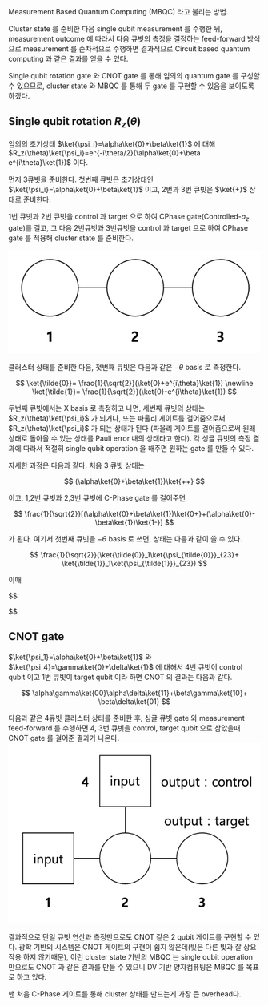 Measurement Based Quantum Computing (MBQC) 라고 불리는 방법. 

Cluster state 를 준비한 다음 single qubit measurement 를 수행한 뒤, measurement outcome 에 따라서 다음 큐빗의 측정을 결정하는 feed-forward 방식으로 measurement 를 순차적으로 수행하면 결과적으로 Circuit based quantum computing 과 같은 결과를 얻을 수 있다.

Single qubit rotation gate 와 CNOT gate 를 통해 임의의 quantum gate 를 구성할 수 있으므로, cluster state 와 MBQC 를 통해 두 gate 를 구현할 수 있음을 보이도록 하겠다.

## Single qubit rotation $R_{z}(\theta)$

임의의 초기상태 $\ket{\psi_i}=\alpha\ket{0}+\beta\ket{1}$ 에 대해 $R_z(\theta)\ket{\psi_i}=e^{-i\theta/2}(\alpha\ket{0}+\beta e^{i\theta}\ket{1})$ 이다. 

먼저 3큐빗을 준비한다. 첫번째 큐빗은 초기상태인 $\ket{\psi_i}=\alpha\ket{0}+\beta\ket{1}$ 이고, 2번과 3번 큐빗은 $\ket{+}$ 상태로 준비한다. 

1번 큐빗과 2번 큐빗을 control 과 target 으로 하여 CPhase gate(Controlled-$\sigma_z$ gate)를 걸고, 그 다음 2번큐빗과 3번큐빗을 control 과 target 으로 하여 CPhase gate 를 적용해 cluster state 를 준비한다.

![/img/3qubitCluster.png](./img/3qubitCluster.png)

클러스터 상태를 준비한 다음, 첫번째 큐빗은 다음과 같은  $-\theta$ basis 로 측정한다.

$$
\ket{\tilde{0}}= \frac{1}{\sqrt{2}}(\ket{0}+e^{i\theta}\ket{1}) \newline
\ket{\tilde{1}}= \frac{1}{\sqrt{2}}(\ket{0}-e^{i\theta}\ket{1})
$$

두번째 큐빗에서는 X basis 로 측정하고 나면, 세번째 큐빗의 상태는 $R_z(\theta)\ket{\psi_i}$ 가 되거나, 또는 파울리 게이트를 걸어줌으로써 $R_z(\theta)\ket{\psi_i}$ 가 되는 상태가 된다 (파울리 게이트를 걸어줌으로써 원래 상태로 돌아올 수 있는 상태를 Pauli error 내의 상태라고 한다). 각 싱글 큐빗의 측정 결과에 따라서 적절히 single qubit operation 을 해주면 원하는 gate 를 만들 수 있다.

자세한 과정은 다음과 같다. 처음 3 큐빗 상태는 

$$
(\alpha\ket{0}+\beta\ket{1})\ket{++}
$$

이고, 1,2번 큐빗과 2,3번 큐빗에 C-Phase gate 를 걸어주면 

$$
\frac{1}{\sqrt{2}}[(\alpha\ket{0}+\beta\ket{1})\ket{0+}+(\alpha\ket{0}-\beta\ket{1})\ket{1-}]
$$

가 된다. 여기서 첫번째 큐빗을 $-\theta$ basis 로 쓰면, 상태는 다음과 같이 쓸 수 있다.

$$
\frac{1}{\sqrt{2}}(\ket{\tilde{0}}_1\ket{\psi_{\tilde{0}}}_{23}+ \ket{\tilde{1}}_1\ket{\psi_{\tilde{1}}}_{23}) 
$$

이때

$$

$$


## CNOT gate

$\ket{\psi_1}=\alpha\ket{0}+\beta\ket{1}$ 와 $\ket{\psi_4}=\gamma\ket{0}+\delta\ket{1}$ 에 대해서 4번 큐빗이 control qubit 이고 1번 큐빗이 target qubit 이라 하면 CNOT 의 결과는 다음과 같다.

$$
\alpha\gamma\ket{00}\alpha\delta\ket{11}+\beta\gamma\ket{10}+ \beta\delta\ket{01}
$$

다음과 같은 4큐빗 클러스터 상태를 준비한 후, 싱글 큐빗 gate 와 measurement feed-forward 를 수행하면 4, 3번 큐빗을 control, target qubit 으로 삼았을때 CNOT gate 를 걸어준 결과가 나온다.
![CNOT.png](./img/CNOT.png)


결과적으로 단일 큐빗 연산과 측정만으로도 CNOT 같은 2 qubit 게이트를 구현할 수 있다. 광학 기반의 시스템은 CNOT 게이트의 구현이 쉽지 않은데(빛은 다른 빛과 잘 상요작용 하지 않기때문), 이런 cluster state 기반의 MBQC 는 single qubit operation 만으로도 CNOT 과 같은 결과를 만들 수 있으니 DV 기반 양자컴퓨팅은 MBQC 를 목표로 하고 있다. 

맨 처음 C-Phase 게이트를 통해 cluster 상태를 만드는게 가장 큰 overhead다.